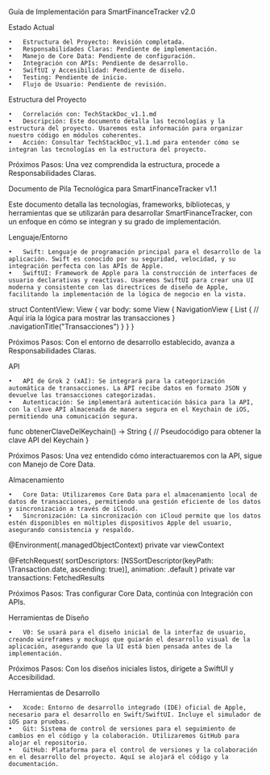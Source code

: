 Guía de Implementación para SmartFinanceTracker v2.0

Estado Actual

	•	Estructura del Proyecto: Revisión completada.
	•	Responsabilidades Claras: Pendiente de implementación.
	•	Manejo de Core Data: Pendiente de configuración.
	•	Integración con APIs: Pendiente de desarrollo.
	•	SwiftUI y Accesibilidad: Pendiente de diseño.
	•	Testing: Pendiente de inicio.
	•	Flujo de Usuario: Pendiente de revisión.

Estructura del Proyecto

	•	Correlación con: TechStackDoc_v1.1.md
	•	Descripción: Este documento detalla las tecnologías y la estructura del proyecto. Usaremos esta información para organizar nuestro código en módulos coherentes.
	•	Acción: Consultar TechStackDoc_v1.1.md para entender cómo se integran las tecnologías en la estructura del proyecto.

Próximos Pasos: Una vez comprendida la estructura, procede a Responsabilidades Claras.

Documento de Pila Tecnológica para SmartFinanceTracker v1.1

Este documento detalla las tecnologías, frameworks, bibliotecas, y herramientas que se utilizarán para desarrollar SmartFinanceTracker, con un enfoque en cómo se integran y su grado de implementación.

Lenguaje/Entorno

	•	Swift: Lenguaje de programación principal para el desarrollo de la aplicación. Swift es conocido por su seguridad, velocidad, y su integración perfecta con las APIs de Apple.
	•	SwiftUI: Framework de Apple para la construcción de interfaces de usuario declarativas y reactivas. Usaremos SwiftUI para crear una UI moderna y consistente con las directrices de diseño de Apple, facilitando la implementación de la lógica de negocio en la vista.

struct ContentView: View {
    var body: some View {
        NavigationView {
            List {
                // Aquí iría la lógica para mostrar las transacciones
            }
            .navigationTitle("Transacciones")
        }
    }
}

Próximos Pasos: Con el entorno de desarrollo establecido, avanza a Responsabilidades Claras.

API

	•	API de Grok 2 (xAI): Se integrará para la categorización automática de transacciones. La API recibe datos en formato JSON y devuelve las transacciones categorizadas.
	•	Autenticación: Se implementará autenticación básica para la API, con la clave API almacenada de manera segura en el Keychain de iOS, permitiendo una comunicación segura.

func obtenerClaveDelKeychain() -> String {
    // Pseudocódigo para obtener la clave API del Keychain
}

Próximos Pasos: Una vez entendido cómo interactuaremos con la API, sigue con Manejo de Core Data.

Almacenamiento

	•	Core Data: Utilizaremos Core Data para el almacenamiento local de datos de transacciones, permitiendo una gestión eficiente de los datos y sincronización a través de iCloud.
	•	Sincronización: La sincronización con iCloud permite que los datos estén disponibles en múltiples dispositivos Apple del usuario, asegurando consistencia y respaldo.

@Environment(\.managedObjectContext) private var viewContext

@FetchRequest(
    sortDescriptors: [NSSortDescriptor(keyPath: \Transaction.date, ascending: true)],
    animation: .default
) private var transactions: FetchedResults<Transaction>

Próximos Pasos: Tras configurar Core Data, continúa con Integración con APIs.

Herramientas de Diseño

	•	V0: Se usará para el diseño inicial de la interfaz de usuario, creando wireframes y mockups que guiarán el desarrollo visual de la aplicación, asegurando que la UI está bien pensada antes de la implementación.

Próximos Pasos: Con los diseños iniciales listos, dirígete a SwiftUI y Accesibilidad.

Herramientas de Desarrollo

	•	Xcode: Entorno de desarrollo integrado (IDE) oficial de Apple, necesario para el desarrollo en Swift/SwiftUI. Incluye el simulador de iOS para pruebas.
	•	Git: Sistema de control de versiones para el seguimiento de cambios en el código y la colaboración. Utilizaremos GitHub para alojar el repositorio.
	•	GitHub: Plataforma para el control de versiones y la colaboración en el desarrollo del proyecto. Aquí se alojará el código y la documentación.
